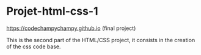 # Projet-html-css-1
https://codechampychampy.github.io (final project)

This is the second part of the HTML/CSS project, it consists in the creation of the css code base.
